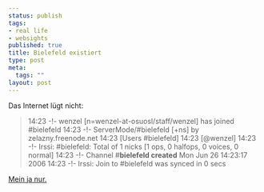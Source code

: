```yaml
--- 
status: publish
tags: 
- real life
- websights
published: true
title: Bielefeld existiert
type: post
meta: 
  tags: ""
layout: post
---
```

Das Internet lügt nicht:

<blockquote>
14:23 -!- wenzel [n=wenzel-at-osuosl/staff/wenzel] has joined #bielefeld
14:23 -!- ServerMode/#bielefeld [+ns] by zelazny.freenode.net
14:23 [Users #bielefeld]
14:23 [@wenzel]
14:23 -!- Irssi: #bielefeld: Total of 1 nicks [1 ops, 0 halfops, 0 voices, 0 normal]
14:23 -!- Channel #<strong>bielefeld created</strong> Mon Jun 26 14:23:17 2006
14:23 -!- Irssi: Join to #bielefeld was synced in 0 secs
</blockquote>

<a href="http://de.wikipedia.org/wiki/Bielefeldverschw%C3%B6rung">Mein ja nur.</a>
